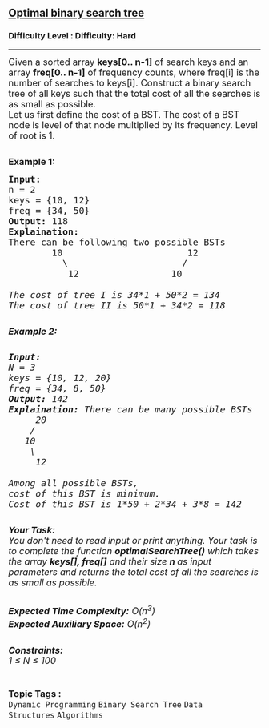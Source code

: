 <h2><a href="https://www.geeksforgeeks.org/problems/optimal-binary-search-tree2214/1?page=8&difficulty=Hard&sortBy=submissions">Optimal binary search tree</a></h2><h3>Difficulty Level : Difficulty: Hard</h3><hr><div class="problems_problem_content__Xm_eO"><p><span style="font-size:18px">Given a sorted array <strong>keys[0.. n-1]</strong> of search keys and an array <strong>freq[0.. n-1]</strong> of frequency counts, where freq[i] is the number of searches to keys[i]. Construct a binary search tree of all keys such that the total cost of all the searches is as small as possible.<br>
Let us first define the cost of a BST. The cost of a BST node is level of that node multiplied by its frequency. Level of root is 1.</span></p>

<p><br>
<span style="font-size:18px"><strong>Example 1:</strong></span></p>

<pre><span style="font-size:18px"><strong>Input:</strong>
n = 2
keys = {10, 12}
freq = {34, 50}
<strong>Output:</strong> 118
<strong>Explaination:</strong>
There can be following two possible BSTs 
        10                       12
          \                     / 
           12                 10
          <em>                    
The cost of tree I is 34*1 + 50*2 = 134
The cost of tree II is 50*1 + 34*2 = 118 </em></span></pre>

<p><br>
<em><span style="font-size:18px"><strong>Example 2:</strong></span></em></p>

<pre><em>
<span style="font-size:18px"><strong>Input:</strong>
N = 3
keys = {10, 12, 20}
freq = {34, 8, 50}
<strong>Output:</strong> 142
<strong>Explaination:</strong> There can be many possible BSTs
     20
    /
   10  
    \
     12  
     <em>
Among all possible BSTs, 
cost of this BST is minimum.  
Cost of this BST is 1*50 + 2*34 + 3*8 = 142</em></span></em></pre>

<p><br>
<em><em><span style="font-size:18px"><strong>Your Task:</strong><br>
You don't need to read input or print anything. Your task is to complete the function&nbsp;<strong>optimalSearchTree()</strong>&nbsp;which takes the array <strong>keys[], freq[]</strong> and their&nbsp;size <strong>n&nbsp;</strong>as input parameters&nbsp;and returns the total cost of all the searches is as small as possible.</span></em></em></p>

<p><br>
<em><em><span style="font-size:18px"><strong>Expected Time Complexity:</strong> O(n<sup>3</sup>)<br>
<strong>Expected Auxiliary Space:</strong> O(n<sup>2</sup>)</span></em></em></p>

<p><br>
<em><em><span style="font-size:18px"><strong>Constraints:</strong><br>
1 ≤ N ≤ 100</span></em></em></p>
</div><br><p><span style=font-size:18px><strong>Topic Tags : </strong><br><code>Dynamic Programming</code>&nbsp;<code>Binary Search Tree</code>&nbsp;<code>Data Structures</code>&nbsp;<code>Algorithms</code>&nbsp;